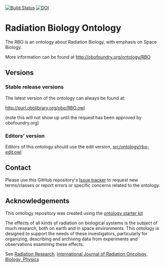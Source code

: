 [![Build Status](https://travis-ci.org/DanBerrios/RBO.svg?branch=master)](https://travis-ci.org/DanBerrios/RBO)
[![DOI](https://zenodo.org/badge/13996/DanBerrios/RBO.svg)](https://zenodo.org/badge/latestdoi/13996/DanBerrios/RBO)

# Radiation Biology Ontology

The RBO is an ontology about Radiation Biology, with emphasis on Space Biology.

More information can be found at http://obofoundry.org/ontology/RBO

## Versions

### Stable release versions

The latest version of the ontology can always be found at:

http://purl.obolibrary.org/obo/RBO.owl

(note this will not show up until the request has been approved by obofoundry.org)

### Editors' version

Editors of this ontology should use the edit version, [src/ontology/rbo-edit.owl](src/ontology/rbo-edit.owl)

## Contact

Please use this GitHub repository's [Issue tracker](https://github.com/DanBerrios/RBO/issues) to request new terms/classes or report errors or specific concerns related to the ontology.

## Acknowledgements

This ontology repository was created using the [ontology starter kit](https://github.com/INCATools/ontology-starter-kit)

The effects of all kinds of radiation on biological systems is the subject of much research, both on earth and in space environments.  This ontology is designed to support the needs of these investigators, particularly for organizing, describing and archiving data from experiments and observations examining these effects.  

See [Radiation Research](https://meridian.allenpress.com/radiation-research), [International Journal of Radiation Oncology, Biology, Physics](https://www.redjournal.org/) 